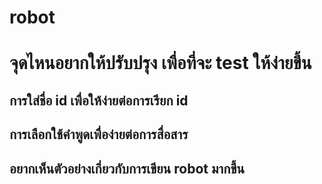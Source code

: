 # robot
# จุดไหนอยากให้ปรับปรุง เพื่อที่จะ test ให้ง่ายขึ้น
## การใส่ชื่อ id เพื่อให้ง่ายต่อการเรียก id
## การเลือกใช้คำพูดเพื่อง่ายต่อการสื่อสาร
## อยากเห็นตัวอย่างเกี่ยวกับการเขียน robot มากขึ้น
